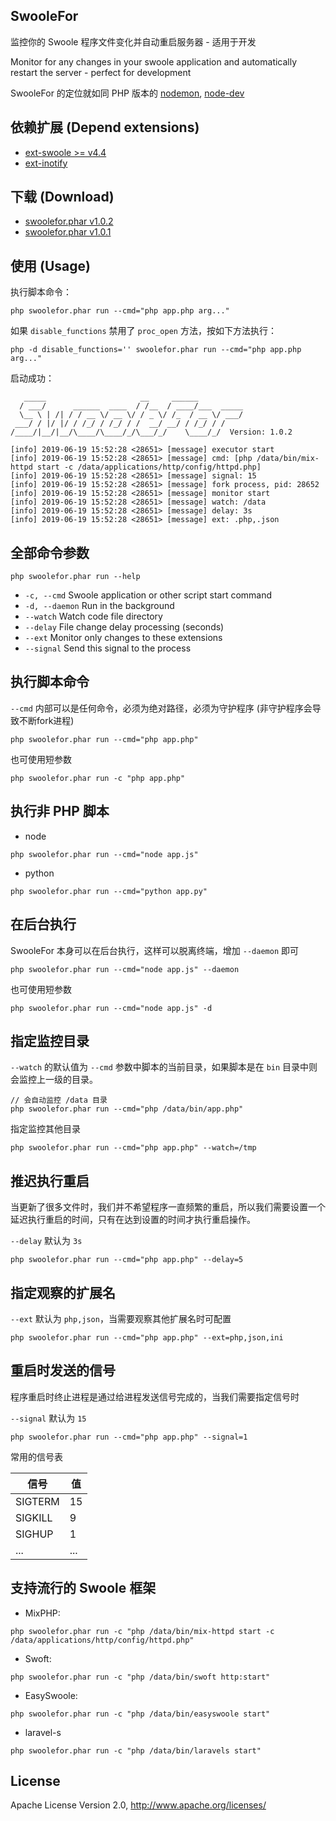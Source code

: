 ## SwooleFor

监控你的 Swoole 程序文件变化并自动重启服务器 - 适用于开发

Monitor for any changes in your swoole application and automatically restart the server - perfect for development 

SwooleFor 的定位就如同 PHP 版本的 [nodemon](https://www.npmjs.com/package/nodemon), [node-dev](https://www.npmjs.com/package/node-dev)

## 依赖扩展 (Depend extensions)

- [ext-swoole >= v4.4](https://github.com/swoole/swoole-src/)
- [ext-inotify](http://pecl.php.net/package/inotify)

## 下载 (Download)

- [swoolefor.phar v1.0.2](https://github.com/mix-php/swoolefor/releases/download/v1.0.2/swoolefor.phar)
- [swoolefor.phar v1.0.1](https://github.com/mix-php/swoolefor/releases/download/v1.0.1/swoolefor.phar)

## 使用 (Usage)

执行脚本命令：

```
php swoolefor.phar run --cmd="php app.php arg..."
```

如果 `disable_functions` 禁用了 `proc_open` 方法，按如下方法执行：

```
php -d disable_functions='' swoolefor.phar run --cmd="php app.php arg..."
```

启动成功：

```
   _____                     __     ______          
  / ___/      ______  ____  / /__  / ____/___  _____
  \__ \ | /| / / __ \/ __ \/ / _ \/ /_  / __ \/ ___/
 ___/ / |/ |/ / /_/ / /_/ / /  __/ __/ / /_/ / /    
/____/|__/|__/\____/\____/_/\___/_/    \____/_/  Version: 1.0.2

[info] 2019-06-19 15:52:28 <28651> [message] executor start
[info] 2019-06-19 15:52:28 <28651> [message] cmd: [php /data/bin/mix-httpd start -c /data/applications/http/config/httpd.php]
[info] 2019-06-19 15:52:28 <28651> [message] signal: 15
[info] 2019-06-19 15:52:28 <28651> [message] fork process, pid: 28652
[info] 2019-06-19 15:52:28 <28651> [message] monitor start
[info] 2019-06-19 15:52:28 <28651> [message] watch: /data
[info] 2019-06-19 15:52:28 <28651> [message] delay: 3s
[info] 2019-06-19 15:52:28 <28651> [message] ext: .php,.json
```

## 全部命令参数

```
php swoolefor.phar run --help
```

- `-c, --cmd`	Swoole application or other script start command
- `-d, --daemon`	Run in the background
- `--watch`	Watch code file directory
- `--delay`	File change delay processing (seconds)
- `--ext`		Monitor only changes to these extensions
- `--signal`	Send this signal to the process


## 执行脚本命令

`--cmd` 内部可以是任何命令，必须为绝对路径，必须为守护程序 (非守护程序会导致不断fork进程)

```
php swoolefor.phar run --cmd="php app.php"
```

也可使用短参数

```
php swoolefor.phar run -c "php app.php"
```

## 执行非 PHP 脚本

- node

```
php swoolefor.phar run --cmd="node app.js"
```

- python

```
php swoolefor.phar run --cmd="python app.py"
```

## 在后台执行

SwooleFor 本身可以在后台执行，这样可以脱离终端，增加 `--daemon` 即可

```
php swoolefor.phar run --cmd="node app.js" --daemon
```

也可使用短参数

```
php swoolefor.phar run --cmd="node app.js" -d
```

## 指定监控目录

`--watch` 的默认值为 `--cmd` 参数中脚本的当前目录，如果脚本是在 `bin` 目录中则会监控上一级的目录。

```
// 会自动监控 /data 目录
php swoolefor.phar run --cmd="php /data/bin/app.php"
```

指定监控其他目录

```
php swoolefor.phar run --cmd="php app.php" --watch=/tmp
```

## 推迟执行重启

当更新了很多文件时，我们并不希望程序一直频繁的重启，所以我们需要设置一个延迟执行重启的时间，只有在达到设置的时间才执行重启操作。

`--delay` 默认为 `3s`

```
php swoolefor.phar run --cmd="php app.php" --delay=5
```

## 指定观察的扩展名

`--ext` 默认为 `php,json`，当需要观察其他扩展名时可配置

```
php swoolefor.phar run --cmd="php app.php" --ext=php,json,ini
```

## 重启时发送的信号


程序重启时终止进程是通过给进程发送信号完成的，当我们需要指定信号时


`--signal` 默认为 `15`

```
php swoolefor.phar run --cmd="php app.php" --signal=1
```

常用的信号表

|  信号 |  值 |
| --- | --- |
|  SIGTERM |  15 |
|  SIGKILL |  9 |
|  SIGHUP |  1 |
|  ... |  ... |

## 支持流行的 Swoole 框架

- MixPHP: 

```
php swoolefor.phar run -c "php /data/bin/mix-httpd start -c /data/applications/http/config/httpd.php"
```

- Swoft:

```
php swoolefor.phar run -c "php /data/bin/swoft http:start"
```

- EasySwoole: 

```
php swoolefor.phar run -c "php /data/bin/easyswoole start"
```

- laravel-s

```
php swoolefor.phar run -c "php /data/bin/laravels start"
```

## License

Apache License Version 2.0, http://www.apache.org/licenses/
